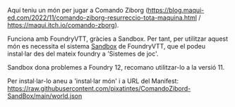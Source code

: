 Aquí teniu un món per jugar a Comando Ziborg (https://blog.maqui-ed.com/2022/11/comando-ziborg-resurreccio-tota-maquina.html / https://maqui.itch.io/comando-zborg).

Funciona amb FoundryVTT, gràcies a Sandbox. Per tant, per utilitzar aquest món es necessita el sistema  [Sandbox](https://gitlab.com/rolnl/sandbox-system-builder/-/tree/master) de FoundryVTT, que el podeu instal·lar des del mateix foundry a 'Sistemes de joc'.

Sandbox dona problemes a Foundry 12, recomano utilitzar-lo a la versió 11.

Per instal·lar-lo aneu a 'instal·lar món' i a URL del Manifest: https://raw.githubusercontent.com/pixatintes/ComandoZibord-SandBox/main/world.json 
